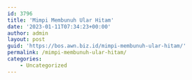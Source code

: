```yaml
---
id: 3796
title: 'Mimpi Membunuh Ular Hitam'
date: '2023-01-11T07:34:23+00:00'
author: admin
layout: post
guid: 'https://bos.awn.biz.id/mimpi-membunuh-ular-hitam/'
permalink: /mimpi-membunuh-ular-hitam/
categories:
    - Uncategorized
---
```


